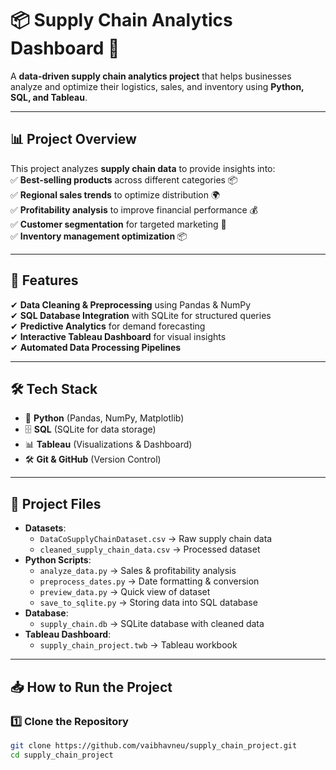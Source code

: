 # 📦 Supply Chain Analytics Dashboard 🚀  

A **data-driven supply chain analytics project** that helps businesses analyze and optimize their logistics, sales, and inventory using **Python, SQL, and Tableau**.  

---

## 📊 **Project Overview**  
This project analyzes **supply chain data** to provide insights into:  
✅ **Best-selling products** across different categories 📦  
✅ **Regional sales trends** to optimize distribution 🌍  
✅ **Profitability analysis** to improve financial performance 💰  
✅ **Customer segmentation** for targeted marketing 🎯  
✅ **Inventory management optimization** 📦  

---

## 🚀 **Features**
✔ **Data Cleaning & Preprocessing** using Pandas & NumPy  
✔ **SQL Database Integration** with SQLite for structured queries  
✔ **Predictive Analytics** for demand forecasting  
✔ **Interactive Tableau Dashboard** for visual insights  
✔ **Automated Data Processing Pipelines**  

---

## 🛠 **Tech Stack**
- 🐍 **Python** (Pandas, NumPy, Matplotlib)
- 🗄 **SQL** (SQLite for data storage)
- 📊 **Tableau** (Visualizations & Dashboard)
- 🛠 **Git & GitHub** (Version Control)

---

## 📂 **Project Files**
- **Datasets**:  
  - `DataCoSupplyChainDataset.csv` → Raw supply chain data  
  - `cleaned_supply_chain_data.csv` → Processed dataset  
- **Python Scripts**:  
  - `analyze_data.py` → Sales & profitability analysis  
  - `preprocess_dates.py` → Date formatting & conversion  
  - `preview_data.py` → Quick view of dataset  
  - `save_to_sqlite.py` → Storing data into SQL database  
- **Database**:  
  - `supply_chain.db` → SQLite database with cleaned data  
- **Tableau Dashboard**:  
  - `supply_chain_project.twb` → Tableau workbook  

---

## 📥 **How to Run the Project**
### **1️⃣ Clone the Repository**
```bash
git clone https://github.com/vaibhavneu/supply_chain_project.git
cd supply_chain_project

